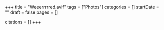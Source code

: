 +++
title = "Weeerrrrred.avif"
tags = ["Photos"]
categories = []
startDate = ""
draft = false
pages = []

citations = []
+++
